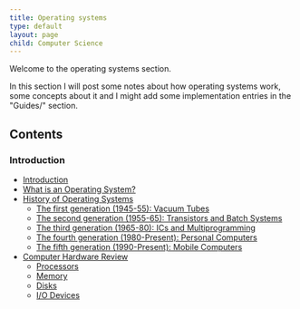 ```yaml
---
title: Operating systems
type: default
layout: page
child: Computer Science
---
```


Welcome to the operating systems section.

In this section I will post some notes about how operating systems work, some
concepts about it and I might add some implementation entries in the "Guides/"
section.

## Contents

### Introduction

- [Introduction](/computer-science/os/intro/intro)
- [What is an Operating System?](/computer-science/os/intro/what-is)
- [History of Operating Systems](/computer-science/os/intro/history)
  - [The first generation (1945-55): Vacuum Tubes](/computer-science/os/intro/history/firstgen)
  - [The second generation (1955-65): Transistors and Batch Systems](/computer-science/os/intro/history/secondgen)
  - [The third generation (1965-80): ICs and Multiprogramming](/computer-science/os/intro/history/thirdgen)
  - [The fourth generation (1980-Present): Personal Computers](/computer-science/os/intro/history/fourthgen)
  - [The fifth generation (1990-Present): Mobile Computers](/computer-science/os/intro/history/fifthgen)
- [Computer Hardware Review](/computer-science/os/intro/hardware)
  - [Processors](/computer-science/os/intro/hardware/processors)
  - [Memory](/computer-science/os/intro/hardware/memory)
  - [Disks](/computer-science/os/intro/hardware/disks)
  - [I/O Devices](/computer-science/os/intro/hardware/io)
